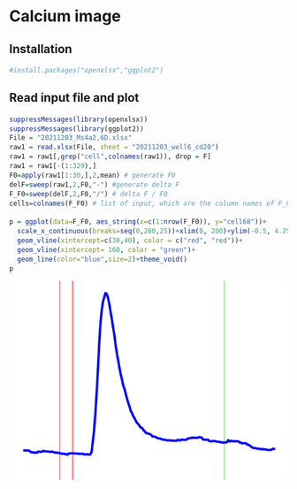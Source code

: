 Calcium image
================

## Installation

``` r
#install.packages("openxlsx","ggplot2")
```

## Read input file and plot

``` r
suppressMessages(library(openxlsx))
suppressMessages(library(ggplot2))
File = "20211203_Ms4a2,6D.xlsx"
raw1 = read.xlsx(File, sheet = "20211203_well6_cd20")
raw1 = raw1[,grep("cell",colnames(raw1)), drop = F]
raw1 = raw1[-(1:329),]
F0=apply(raw1[1:30,],2,mean) # generate F0
delF=sweep(raw1,2,F0,"-") #generate delta F
F_F0=sweep(delF,2,F0,"/") # delta F / F0
cells=colnames(F_F0) # list of input, which are the column names of F_F0: cell1, cell2, cell3...

p = ggplot(data=F_F0, aes_string(x=c(1:nrow(F_F0)), y="cell68"))+
  scale_x_continuous(breaks=seq(0,260,25))+xlim(0, 200)+ylim(-0.5, 4.25)+
  geom_vline(xintercept=c(30,40), color = c("red", "red"))+
  geom_vline(xintercept= 160, color = "green")+
  geom_line(color="blue",size=2)+theme_void()
p
```

![](Calcium_imaging_files/figure-gfm/unnamed-chunk-2-1.png)<!-- -->
